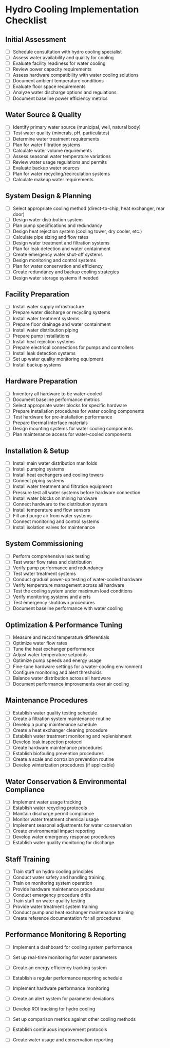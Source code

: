 # Hydro Cooling Implementation Checklist

## Initial Assessment

- [ ] Schedule consultation with hydro cooling specialist  
- [ ] Assess water availability and quality for cooling  
- [ ] Evaluate facility readiness for water cooling  
- [ ] Review power capacity requirements  
- [ ] Assess hardware compatibility with water cooling solutions  
- [ ] Document ambient temperature conditions  
- [ ] Evaluate floor space requirements  
- [ ] Analyze water discharge options and regulations  
- [ ] Document baseline power efficiency metrics

## Water Source & Quality

- [ ] Identify primary water source (municipal, well, natural body)  
- [ ] Test water quality (minerals, pH, particulates)  
- [ ] Determine water treatment requirements  
- [ ] Plan for water filtration systems  
- [ ] Calculate water volume requirements  
- [ ] Assess seasonal water temperature variations  
- [ ] Review water usage regulations and permits  
- [ ] Evaluate backup water sources  
- [ ] Plan for water recycling/recirculation systems  
- [ ] Calculate makeup water requirements

## System Design & Planning

- [ ] Select appropriate cooling method (direct-to-chip, heat exchanger, rear door)  
- [ ] Design water distribution system  
- [ ] Plan pump specifications and redundancy  
- [ ] Design heat rejection system (cooling tower, dry cooler, etc.)  
- [ ] Calculate pipe sizing and flow rates  
- [ ] Design water treatment and filtration systems  
- [ ] Plan for leak detection and water containment  
- [ ] Create emergency water shut-off systems  
- [ ] Design monitoring and control systems  
- [ ] Plan for water conservation and efficiency  
- [ ] Create redundancy and backup cooling strategies  
- [ ] Design water storage systems if needed

## Facility Preparation

- [ ] Install water supply infrastructure  
- [ ] Prepare water discharge or recycling systems  
- [ ] Install water treatment systems  
- [ ] Prepare floor drainage and water containment  
- [ ] Install water distribution piping  
- [ ] Prepare pump installations  
- [ ] Install heat rejection systems  
- [ ] Prepare electrical connections for pumps and controllers  
- [ ] Install leak detection systems  
- [ ] Set up water quality monitoring equipment  
- [ ] Install backup systems

## Hardware Preparation

- [ ] Inventory all hardware to be water-cooled  
- [ ] Document baseline performance metrics  
- [ ] Select appropriate water blocks for specific hardware  
- [ ] Prepare installation procedures for water cooling components  
- [ ] Test hardware for pre-installation performance  
- [ ] Prepare thermal interface materials  
- [ ] Design mounting systems for water cooling components  
- [ ] Plan maintenance access for water-cooled components

## Installation & Setup

- [ ] Install main water distribution manifolds  
- [ ] Install pumping systems  
- [ ] Install heat exchangers and cooling towers  
- [ ] Connect piping systems  
- [ ] Install water treatment and filtration equipment  
- [ ] Pressure test all water systems before hardware connection  
- [ ] Install water blocks on mining hardware  
- [ ] Connect hardware to the distribution system  
- [ ] Install temperature and flow sensors  
- [ ] Fill and purge air from water systems  
- [ ] Connect monitoring and control systems  
- [ ] Install isolation valves for maintenance

## System Commissioning

- [ ] Perform comprehensive leak testing  
- [ ] Test water flow rates and distribution  
- [ ] Verify pump performance and redundancy  
- [ ] Test water treatment systems  
- [ ] Conduct gradual power-up testing of water-cooled hardware  
- [ ] Verify temperature management across all hardware  
- [ ] Test the cooling system under maximum load conditions  
- [ ] Verify monitoring systems and alerts  
- [ ] Test emergency shutdown procedures  
- [ ] Document baseline performance with water cooling

## Optimization & Performance Tuning

- [ ] Measure and record temperature differentials  
- [ ] Optimize water flow rates  
- [ ] Tune the heat exchanger performance  
- [ ] Adjust water temperature setpoints  
- [ ] Optimize pump speeds and energy usage  
- [ ] Fine-tune hardware settings for a water-cooling environment  
- [ ] Configure monitoring and alert thresholds  
- [ ] Balance water distribution across all hardware  
- [ ] Document performance improvements over air cooling

## Maintenance Procedures

- [ ] Establish water quality testing schedule  
- [ ] Create a filtration system maintenance routine  
- [ ] Develop a pump maintenance schedule  
- [ ] Create a heat exchanger cleaning procedure  
- [ ] Establish water treatment monitoring and replenishment  
- [ ] Develop leak inspection protocol  
- [ ] Create hardware maintenance procedures  
- [ ] Establish biofouling prevention procedures  
- [ ] Create a scale and corrosion prevention routine  
- [ ] Develop winterization procedures (if applicable)

## Water Conservation & Environmental Compliance

- [ ] Implement water usage tracking  
- [ ] Establish water recycling protocols  
- [ ] Maintain discharge permit compliance  
- [ ] Monitor water treatment chemical usage  
- [ ] Implement seasonal adjustments for water conservation  
- [ ] Create environmental impact reporting  
- [ ] Develop water emergency response procedures  
- [ ] Establish water quality monitoring for discharge

## Staff Training

- [ ] Train staff on hydro cooling principles  
- [ ] Conduct water safety and handling training  
- [ ] Train on monitoring system operation  
- [ ] Provide hardware maintenance procedures  
- [ ] Conduct emergency procedure drills  
- [ ] Train staff on water quality testing  
- [ ] Provide water treatment system training  
- [ ] Conduct pump and heat exchanger maintenance training  
- [ ] Create reference documentation for all procedures

## Performance Monitoring & Reporting

- [ ] Implement a dashboard for cooling system performance  
- [ ] Set up real-time monitoring for water parameters  
- [ ] Create an energy efficiency tracking system  
- [ ] Establish a regular performance reporting schedule  
- [ ] Implement hardware performance monitoring  
- [ ] Create an alert system for parameter deviations  
- [ ] Develop ROI tracking for hydro cooling  
- [ ] Set up comparison metrics against other cooling methods  
- [ ] Establish continuous improvement protocols  
- [ ] Create water usage and conservation reporting

